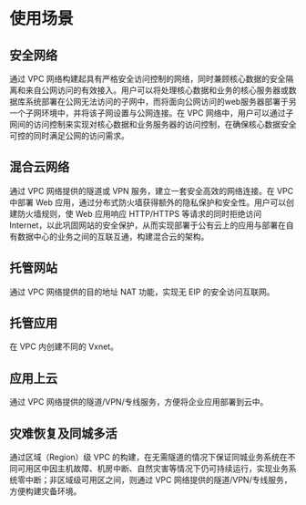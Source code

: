 ---
---

# 使用场景

## 安全网络

通过 VPC 网络构建起具有严格安全访问控制的网络，同时兼顾核心数据的安全隔离和来自公网访问的有效接入。用户可以将处理核心数据和业务的核心服务器或数据库系统部署在公网无法访问的子网中，而将面向公网访问的web服务器部署于另一个子网环境中，并将该子网设置与公网连接。在 VPC 网络中，用户可以通过子网间的访问控制来实现对核心数据和业务服务器的访问控制，在确保核心数据安全可控的同时满足公网的访问需求。

## 混合云网络

通过 VPC 网络提供的隧道或 VPN 服务，建立一套安全高效的网络连接。在 VPC 中部署 Web 应用，通过分布式防火墙获得额外的隐私保护和安全性。用户可以创建防火墙规则，使 Web 应用响应 HTTP/HTTPS 等请求的同时拒绝访问 Internet，以此巩固网站的安全保护，从而实现部署于公有云上的应用与部署在自有数据中心的业务之间的互联互通，构建混合云的架构。

## 托管网站

通过 VPC 网络提供的目的地址 NAT 功能，实现无 EIP 的安全访问互联网。

## 托管应用

在 VPC 内创建不同的 Vxnet。

## 应用上云

通过 VPC 网络提供的隧道/VPN/专线服务，方便将企业应用部署到云中。

## 灾难恢复及同城多活

通过区域（Region）级 VPC 的构建，在无需隧道的情况下保证同城业务系统在不同可用区中因主机故障、机房中断、自然灾害等情况下仍可持续运行，实现业务系统零中断；非区域级可用区之间，则通过 VPC 网络提供的隧道/VPN/专线服务，方便构建灾备环境。